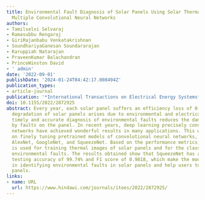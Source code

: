 ```yaml
---
title: Environmental Fault Diagnosis of Solar Panels Using Solar Thermal Images in
  Multiple Convolutional Neural Networks
authors:
- Tamilselvi Selvaraj
- Ramasubbu Rengaraj
- GiriRajanbabu Venkatakrishnan
- SoundhariyaGanesan Soundararajan
- Karuppiah Natarajan
- PraveenKumar Balachandran
- PrinceWinston David
- ' admin'
date: '2022-09-01'
publishDate: '2024-01-24T04:42:17.008494Z'
publication_types:
- article-journal
publication: '*International Transactions on Electrical Energy Systems*'
doi: 10.1155/2022/2872925
abstract: Every year, each solar panel suffers an efficiency loss of 0.5% to 1%. This
  degradation of solar panels arises due to environmental and electrical faults. A
  timely and accurate diagnosis of environmental faults reduces the damage caused
  by faults on the panel. In recent years, deep learning precisely convolutional neural
  networks have achieved wonderful results in many applications. This work is focused
  on finely tuning pretrained models of convolutional neural networks, especially
  AlexNet, GoogleNet, and SqueezeNet. Based on the performance metrics, SqueezeNet
  is used for training thermal images of solar panels and for the classification of
  environmental faults. The results obtained show that SqueezeNet has a significant
  testing accuracy of 99.74% and F1 score of 0.9818, which make the model successful
  in identifying environmental faults in solar panels and help users to protect the
  panels.
links:
- name: URL
  url: https://www.hindawi.com/journals/itees/2022/2872925/
---
```

